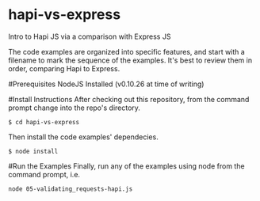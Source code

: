 hapi-vs-express
===============

Intro to Hapi JS via a comparison with Express JS

The code examples are organized into specific features, and start with a filename to mark the sequence of the examples.  It's best to review them in order, comparing Hapi to Express. 

#Prerequisites
NodeJS Installed (v0.10.26 at time of writing)

#Install Instructions
After checking out this repository, from the command prompt change into the repo's directory.
```
$ cd hapi-vs-express
```
Then install the code examples' dependecies.
```
$ node install
```

#Run the Examples
Finally, run any of the examples using node from the command prompt, i.e.
```
node 05-validating_requests-hapi.js
```


